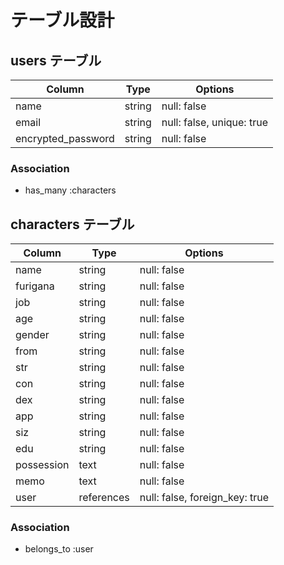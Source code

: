 # テーブル設計

## users テーブル

| Column              | Type   | Options     |
| ------------------- | ------ | ----------- |
| name                | string | null: false |
| email               | string | null: false, unique: true |
| encrypted_password  | string | null: false |

### Association

- has_many :characters

## characters テーブル

| Column       | Type       | Options     |
| ------------ | ---------- | ----------- |
| name         | string     | null: false |
| furigana     | string     | null: false |
| job          | string     | null: false |
| age          | string     | null: false |
| gender       | string     | null: false |
| from         | string     | null: false |
| str          | string     | null: false |
| con          | string     | null: false |
| dex          | string     | null: false |
| app          | string     | null: false |
| siz          | string     | null: false |
| edu          | string     | null: false |
| possession   | text       | null: false |
| memo         | text       | null: false |
| user         | references | null: false, foreign_key: true |

### Association

- belongs_to :user